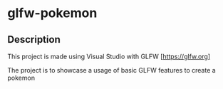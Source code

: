 # glfw-pokemon
## Description
This project is made using Visual Studio with GLFW [https://glfw.org]

The project is to showcase a usage of basic GLFW features to create a pokemon